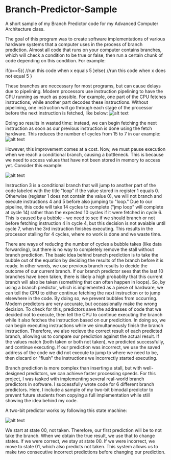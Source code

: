 # Branch-Predictor-Sample
A short sample of my Branch Predictor code for my Advanced Computer Architecture class. 

The goal of this program was to create software implementations of various hardware systems that a computer uses in the process of branch prediction. Almost all code that runs on your computer contains branches, which will check a condition to be true or false, then run a certain chunk of code depending on this condition. For example:

if(x==5){
  //run this code when x equals 5
}else{
  //run this code when x does not equal 5
}

These branches are neccessary for most programs, but can cause delays due to pipelining. Modern processors use instruction pipelining to have the CPU running as much as possible. For example, one part of the CPU fetches instructions, while another part decodes these instructions. Without pipelining, one instruction will go through each stage of the processor before the next instruction is fetched, like below:
![alt text](http://simplecore-ger.intel.com/techdecoded/wp-content/uploads/sites/11/figure-1-5.png)

Doing so results in wasted time: instead, we can begin fetching the next instruction as soon as our previous instruction is done using the fetch hardware. This reduces the number of cycles from 15 to 7 in our example:
![alt text](http://simplecore-ger.intel.com/techdecoded/wp-content/uploads/sites/11/figure-2-3.png)

However, this improvement comes at a cost. Now, we must pause execution when we reach a conditional branch, causing a bottleneck. This is because we need to access values that have not been stored in memory to access yet. Consider this example:

![alt text](https://image.slidesharecdn.com/bp-presentation-160623083606/95/comp-architecture-branch-prediction-13-638.jpg?cb=1487938494)

Instruction 3 is a conditional branch that will jump to another part of the code labeled with the title "loop" if the value stored in register 1 equals 0. Otherwise (register 1 does not contain the value 0), we will not branch and execute instructions 4 and 5 before also jumping to "loop." Due to our pipeline, this code will take 14 cycles to complete ("jmp loop" will complete at cycle 14) rather than the expected 10 cycles if it were fetched in cycle 6. This is caused by a bubble - we need to see if we should branch or not before fetching instruction 4 in cycle 4, but this decision is not avaiable until cycle 7, when the 3rd instruction finishes executing. This results in the processor stalling for 4 cycles, where no work is done and we waste time. 

There are ways of reducing the number of cycles a bubble takes (like data forwarding), but there is no way to completely remove the stall without branch prediction. The basic idea behind branch prediction is to take the bubble out of the equation by deciding the results of the branch before it is ready. In other words, we use previous branch results to decide the outcome of our current branch. If our branch predictor sees that the last 10 branches have been taken, there is likely a high probablity that this current branch will also be taken (something that can often happen in loops). So, by using a branch predictor, which is implemented as a piece of hardware, we can tell the CPU to either continue fetching the next instruction or to jump elsewhere in the code. By doing so, we prevent bubbles from occurring. Modern predictors are very accurate, but occassionally make the wrong decision. To check for this, predictors save the addresses of code that we decided not to execute, then tell the CPU to continue executing the branch while it also fetches the instruction based on our predicition. In doing so, we can begin executing instructions while we simultaneously finish the branch instruction. Therefore, we also recieve the correct result of each predicted branch, allowing us to compare our prediction against the actual result. If the values match (both taken or both not taken), we predicted successfully, and continue executing. If our prediction was incorrect, we use the saved address of the code we did not execute to jump to where we need to be, then discard or "flush" the instructions we incorrectly started executing. 

Branch prediction is more complex than inserting a stall, but with well-designed predictors, we can achieve faster processing speeds. For this project, I was tasked with implementing several real-world branch predictors in software. I successfully wrote code for 6 different branch predictors. Here, I include a sample of my two-bit bimodal predictor to prevent future students from copying a full implementation while still showing the idea behind my code. 

A two-bit predictor works by following this state machine:

![alt text](https://user.eng.umd.edu/~yavuz/enee446/images-446/2-bitbranchpredictor.gif)

We start at state 00, not taken. Therefore, our first prediction will be to not take the branch. When we obtain the true result, we use that to change states. If we were correct, we stay at state 00. If we were incorrect, we move to state 01, which also predicts not taken. This system allows us to make two consecutive incorrect predictions before changing our prediction. 
